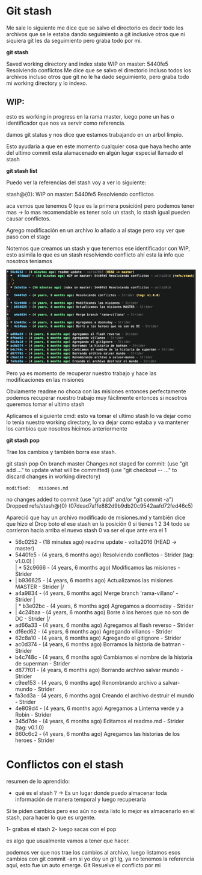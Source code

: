 # Git stash

Me sale lo siguiente me dice que se salvo el directorio es decir todo los archivos que se le estaba dando seguimiento a git inclusive otros que ni siquiera git les da seguimiento pero graba todo por mi.

**git stash**

Saved working directory and index state WIP on master: 5440fe5 Resolviendo conflictos
Me dice que se salvo el directorio incluso todos los archivos incluso otros que git no le ha dado seguimiento, pero graba
todo mi working directory y lo indexo.

## WIP:

esto es working in progress en la rama master, luego pone un has o identificador que nos va servir como referencia.

damos git status y nos dice que estamos trabajando en un arbol limpio.

Esto ayudaria a que en este momento cualquier cosa que haya hecho ante del ultimo commit esta alamacenado en algún lugar
especial llamado el stash

**git stash list**

Puedo ver la referencias del stash voy a ver lo siguiente:

stash@{0}: WIP on master: 5440fe5 Resolviendo conflictos

aca vemos que tenemos 0 (que es la primera posición) pero podemos tener mas -> lo mas recomendable es tener solo un stash, lo stash igual pueden causar conflictos.

Agrego modificación en un archivo lo añado a al stage pero voy ver que paso con el stage

Notemos que creamos un stash y que tenemos ese identificador con WIP, esto asimila lo que es un stash resolviendo conflicto ahí esta la info que nosotros teniamos

![wip](images/wip.png)

Pero ya es momento de recuperar nuestro trabajo y hace las modificaciones en las misiones

Obviamente readme no choca con las misiones entonces perfectamente podemos recuperar nuestro trabajo muy fácilmente entonces si nosotros queremos tomar el ultimo stash

Aplicamos el siguiente cmd: esto va tomar el ultimo stash lo va dejar como lo tenia nuestro working directory, lo va dejar como estaba y va mantener los cambios que nosotros hicimos anteriormente

**git stash pop**

Trae los cambios y también borra ese stash.

git stash pop
On branch master
Changes not staged for commit:
(use "git add <file>..." to update what will be committed)
(use "git checkout -- <file>..." to discard changes in working directory)

    modified:   misiones.md

no changes added to commit (use "git add" and/or "git commit -a")
Dropped refs/stash@{0} (07dead7a1fe882d9b9db20c9542aafd72fed46c5)

Apareció que hay un archivo modificado de misiones.md y también dice que hizo el Drop boto el ese stash en la posición 0 si tienes 1 2 34 todo se corrieron hacia arriba el nuevo stash 0 va ser el que ante era el 1

- 56c0252 - (18 minutes ago) readme update - volta2016 (HEAD -> master)
- 5440fe5 - (4 years, 6 months ago) Resolviendo conflictos - Strider (tag: v1.0.0)
  |\
  | \* 52c9666 - (4 years, 6 months ago) Modificamos las misiones - Strider
- | b936625 - (4 years, 6 months ago) Actualizamos las misiones MASTER - Strider
  |/
- a4a9834 - (4 years, 6 months ago) Merge branch 'rama-villano' - Strider
  |\
  | \* b3e02bc - (4 years, 6 months ago) Agregamos a doomsday - Strider
- | 4c24baa - (4 years, 6 months ago) Borre a los heroes que no son de DC - Strider
  |/
- ad66a33 - (4 years, 6 months ago) Agregamos al flash reverso - Strider
- df6ed62 - (4 years, 6 months ago) Agregando villanos - Strider
- 62c8a10 - (4 years, 6 months ago) Agregando el gitignore - Strider
- ac0d374 - (4 years, 6 months ago) Borramos la historia de batman - Strider
- b4c748c - (4 years, 6 months ago) Cambiamos el nombre de la historia de superman - Strider
- d877f01 - (4 years, 6 months ago) Borrando archivo salvar mundo - Strider
- c9ee153 - (4 years, 6 months ago) Renombrando archivo a salvar-mundo - Strider
- fa3cd3a - (4 years, 6 months ago) Creando el archivo destruir el mundo - Strider
- 4e809d4 - (4 years, 6 months ago) Agregamos a Linterna verde y a Robin - Strider
- 345d7de - (4 years, 6 months ago) Editamos el readme.md - Strider (tag: v0.1.0)
- 860c6c2 - (4 years, 6 months ago) Agregamos las historias de los heroes - Strider

# Conflictos con el stash

resumen de lo aprendido:

- qué es el stash ? -> Es un lugar donde puedo almacenar toda información de manera temporal y luego recuperarla

Si te piden cambios pero eso aún no esta listo lo mejor es almacenarlo en el stash, para hacer lo que es urgente.

1- grabas el stash
2- luego sacas con el pop

es algo que usualmente vamos a tener que hacer.

podemos ver que nos trae los cambios al archivo, luego listamos esos cambios con git commit -am
si yo doy un git lg, ya no tenemos la referencia aquí, esto fue un auto emerge. Git Resuelve el conflicto por mi
